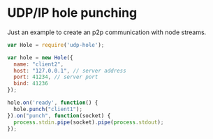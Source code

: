 # UDP/IP hole punching

Just an example to create an p2p communication with node streams.

```js
var Hole = require('udp-hole');

var hole = new Hole({
  name: "client2",
  host: "127.0.0.1", // server address
  port: 41234, // server port
  bind: 41236
});

hole.on('ready', function() {
  hole.punch("client1");
}).on("punch", function(socket) {
  process.stdin.pipe(socket).pipe(process.stdout);
});

```

